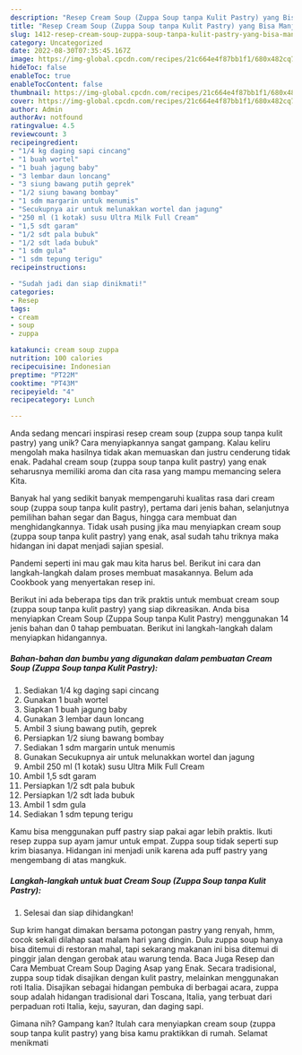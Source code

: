 ```yaml
---
description: "Resep Cream Soup (Zuppa Soup tanpa Kulit Pastry) yang Bisa Manjain Lidah"
title: "Resep Cream Soup (Zuppa Soup tanpa Kulit Pastry) yang Bisa Manjain Lidah"
slug: 1412-resep-cream-soup-zuppa-soup-tanpa-kulit-pastry-yang-bisa-manjain-lidah
category: Uncategorized
date: 2022-08-30T07:35:45.167Z
image: https://img-global.cpcdn.com/recipes/21c664e4f87bb1f1/680x482cq70/cream-soup-zuppa-soup-tanpa-kulit-pastry-foto-resep-utama.jpg
hideToc: false
enableToc: true
enableTocContent: false
thumbnail: https://img-global.cpcdn.com/recipes/21c664e4f87bb1f1/680x482cq70/cream-soup-zuppa-soup-tanpa-kulit-pastry-foto-resep-utama.jpg
cover: https://img-global.cpcdn.com/recipes/21c664e4f87bb1f1/680x482cq70/cream-soup-zuppa-soup-tanpa-kulit-pastry-foto-resep-utama.jpg
author: Admin
authorAv: notfound
ratingvalue: 4.5
reviewcount: 3
recipeingredient:
- "1/4 kg daging sapi cincang"
- "1 buah wortel"
- "1 buah jagung baby"
- "3 lembar daun loncang"
- "3 siung bawang putih geprek"
- "1/2 siung bawang bombay"
- "1 sdm margarin untuk menumis"
- "Secukupnya air untuk melunakkan wortel dan jagung"
- "250 ml (1 kotak) susu Ultra Milk Full Cream"
- "1,5 sdt garam"
- "1/2 sdt pala bubuk"
- "1/2 sdt lada bubuk"
- "1 sdm gula"
- "1 sdm tepung terigu"
recipeinstructions:

- "Sudah jadi dan siap dinikmati!"
categories:
- Resep
tags:
- cream
- soup
- zuppa

katakunci: cream soup zuppa 
nutrition: 100 calories
recipecuisine: Indonesian
preptime: "PT22M"
cooktime: "PT43M"
recipeyield: "4"
recipecategory: Lunch

---
```





Anda sedang mencari inspirasi resep cream soup (zuppa soup tanpa kulit pastry) yang unik? Cara menyiapkannya sangat gampang. Kalau keliru mengolah maka hasilnya tidak akan memuaskan dan justru cenderung tidak enak. Padahal cream soup (zuppa soup tanpa kulit pastry) yang enak seharusnya memiliki aroma dan cita rasa yang mampu memancing selera Kita.





Banyak hal yang sedikit banyak mempengaruhi kualitas rasa dari cream soup (zuppa soup tanpa kulit pastry), pertama dari jenis bahan, selanjutnya pemilihan bahan segar dan Bagus, hingga cara membuat dan menghidangkannya. Tidak usah pusing jika mau menyiapkan cream soup (zuppa soup tanpa kulit pastry) yang enak,      asal sudah tahu triknya maka hidangan ini dapat menjadi sajian spesial.














Pandemi seperti ini mau gak mau kita harus bel. Berikut ini cara dan langkah-langkah dalam proses membuat masakannya. Belum ada Cookbook yang menyertakan resep ini.






Berikut ini ada beberapa tips dan trik praktis untuk membuat cream soup (zuppa soup tanpa kulit pastry) yang siap dikreasikan. Anda bisa menyiapkan Cream Soup (Zuppa Soup tanpa Kulit Pastry) menggunakan 14 jenis bahan dan 0 tahap pembuatan. Berikut ini langkah-langkah dalam menyiapkan hidangannya.

<!--inarticleads1-->

##### Bahan-bahan dan bumbu yang digunakan dalam pembuatan Cream Soup (Zuppa Soup tanpa Kulit Pastry):

1. Sediakan 1/4 kg daging sapi cincang
1. Gunakan 1 buah wortel
1. Siapkan 1 buah jagung baby
1. Gunakan 3 lembar daun loncang
1. Ambil 3 siung bawang putih, geprek
1. Persiapkan 1/2 siung bawang bombay
1. Sediakan 1 sdm margarin untuk menumis
1. Gunakan Secukupnya air untuk melunakkan wortel dan jagung
1. Ambil 250 ml (1 kotak) susu Ultra Milk Full Cream
1. Ambil 1,5 sdt garam
1. Persiapkan 1/2 sdt pala bubuk
1. Persiapkan 1/2 sdt lada bubuk
1. Ambil 1 sdm gula
1. Sediakan 1 sdm tepung terigu


Kamu bisa menggunakan puff pastry siap pakai agar lebih praktis. Ikuti resep zuppa sup ayam jamur untuk empat. Zuppa soup tidak seperti sup krim biasanya. Hidangan ini menjadi unik karena ada puff pastry yang mengembang di atas mangkuk. 

<!--inarticleads2-->

##### Langkah-langkah untuk buat Cream Soup (Zuppa Soup tanpa Kulit Pastry):


1. Selesai dan siap dihidangkan!

Sup krim hangat dimakan bersama potongan pastry yang renyah, hmm, cocok sekali dilahap saat malam hari yang dingin. Dulu zuppa soup hanya bisa ditemui di restoran mahal, tapi sekarang makanan ini bisa ditemui di pinggir jalan dengan gerobak atau warung tenda. Baca Juga Resep dan Cara Membuat Cream Soup Daging Asap yang Enak. Secara tradisional, zuppa soup tidak disajikan dengan kulit pastry, melainkan menggunakan roti Italia. Disajikan sebagai hidangan pembuka di berbagai acara, zuppa soup adalah hidangan tradisional dari Toscana, Italia, yang terbuat dari perpaduan roti Italia, keju, sayuran, dan daging sapi. 

Gimana nih? Gampang kan? Itulah cara menyiapkan cream soup (zuppa soup tanpa kulit pastry) yang bisa kamu praktikkan di rumah. Selamat menikmati
